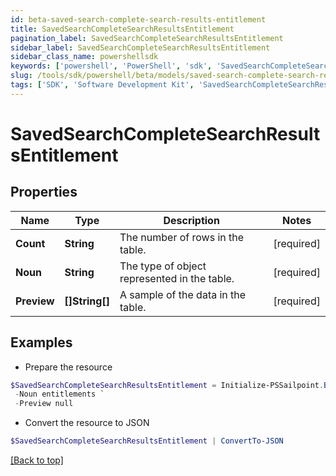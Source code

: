 ```yaml
---
id: beta-saved-search-complete-search-results-entitlement
title: SavedSearchCompleteSearchResultsEntitlement
pagination_label: SavedSearchCompleteSearchResultsEntitlement
sidebar_label: SavedSearchCompleteSearchResultsEntitlement
sidebar_class_name: powershellsdk
keywords: ['powershell', 'PowerShell', 'sdk', 'SavedSearchCompleteSearchResultsEntitlement'] 
slug: /tools/sdk/powershell/beta/models/saved-search-complete-search-results-entitlement
tags: ['SDK', 'Software Development Kit', 'SavedSearchCompleteSearchResultsEntitlement']
---
```



# SavedSearchCompleteSearchResultsEntitlement

## Properties

Name | Type | Description | Notes
------------ | ------------- | ------------- | -------------
**Count** |  **String** | The number of rows in the table. | [required]
**Noun** |  **String** | The type of object represented in the table. | [required]
**Preview** |  **[]String[]** | A sample of the data in the table. | [required]

## Examples

- Prepare the resource
```powershell
$SavedSearchCompleteSearchResultsEntitlement = Initialize-PSSailpoint.BetaSavedSearchCompleteSearchResultsEntitlement  -Count 2 `
 -Noun entitlements `
 -Preview null
```

- Convert the resource to JSON
```powershell
$SavedSearchCompleteSearchResultsEntitlement | ConvertTo-JSON
```


[[Back to top]](#) 

